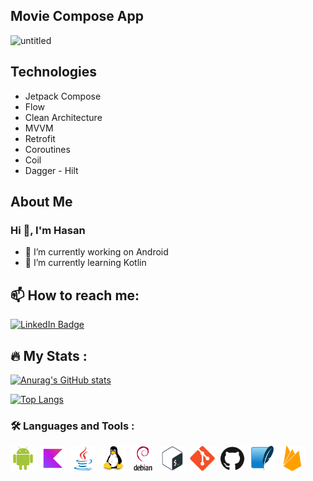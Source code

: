 ## Movie Compose App




![untitled](https://github.com/developerhasanak/MovieCompose/assets/96025300/bc9f4d86-d85f-4d20-a9ce-2cadb75e4fd1)





## Technologies
* Jetpack Compose
* Flow
* Clean Architecture
* MVVM
* Retrofit
* Coroutines
* Coil
* Dagger - Hilt

## About Me

### Hi 👋, I'm Hasan

- 🔭 I’m currently working on Android
- 🌱 I’m currently learning Kotlin

## 📫 How to reach me:
  <a href="https://www.linkedin.com/in/hasanak">
    <img src="https://img.shields.io/badge/LinkedIn-blue?style=for-the-badge&logo=linkedin&logoColor=white" alt="LinkedIn Badge"/>
  </a>
  
  ## :fire: My Stats :
 [![Anurag's GitHub stats](https://github-readme-stats.vercel.app/api?username=developerhasanak)](https://github.com/anuraghazra/github-readme-stats)

  
  [![Top Langs](https://github-readme-stats.vercel.app/api/top-langs/?username=developerhasanak&layout=compact&theme=vision-friendly-dark)](https://github.com/anuraghazra/github-readme-stats)

### :hammer_and_wrench: Languages and Tools :
<img src ="https://github.com/devicons/devicon/blob/master/icons/android/android-original.svg" width="40" height="40"/>&nbsp;
<img src ="https://github.com/devicons/devicon/blob/master/icons/kotlin/kotlin-original.svg" width="40" height="40"/>&nbsp;
<img src ="https://github.com/devicons/devicon/blob/master/icons/java/java-original.svg" width="40" height="40"/>&nbsp;
<img src ="https://github.com/devicons/devicon/blob/master/icons/linux/linux-original.svg" width="40" height="40"/>&nbsp;
<img src ="https://github.com/devicons/devicon/blob/master/icons/debian/debian-original-wordmark.svg" width="40" height="40"/>&nbsp;
<img src ="https://github.com/devicons/devicon/blob/master/icons/bash/bash-original.svg" width="40" height="40"/>&nbsp;
<img src ="https://github.com/devicons/devicon/blob/master/icons/git/git-original.svg" width="40" height="40"/>&nbsp;
<img src ="https://github.com/devicons/devicon/blob/master/icons/github/github-original.svg" width="40" height="40"/>&nbsp;
<img src ="https://github.com/devicons/devicon/blob/master/icons/sqlite/sqlite-original.svg" width="40" height="40"/>&nbsp;
<img src ="https://github.com/devicons/devicon/blob/master/icons/firebase/firebase-plain.svg" width="40" height="40"/>&nbsp;

